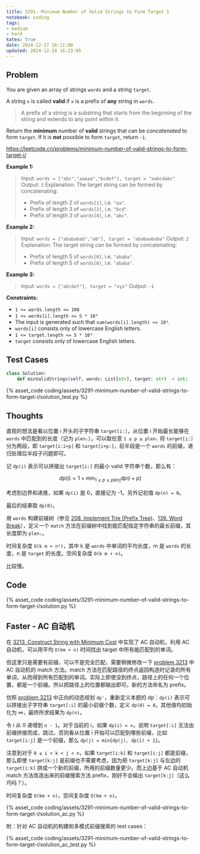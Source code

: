 ```yaml
---
title: 3291. Minimum Number of Valid Strings to Form Target I
notebook: coding
tags:
- medium
- hard
katex: true
date: 2024-12-17 16:11:08
updated: 2024-12-18 16:23:05
---
```

## Problem

You are given an array of strings `words` and a string `target`.

A string `x` is called **valid** if `x` is a prefix of **any** string in `words`.

> A prefix of a string is a substring that starts from the beginning of the string and extends to any point within it.

Return the **minimum** number of **valid** strings that can be _concatenated_ to form `target`. If it is **not** possible to form `target`, return `-1`.

<https://leetcode.cn/problems/minimum-number-of-valid-strings-to-form-target-i/>

**Example 1:**

> Input: `words = ["abc","aaaaa","bcdef"], target = "aabcdabc"`
> Output: `3`
> Explanation:
> The target string can be formed by concatenating:
>
> - Prefix of length 2 of `words[1]`, i.e. `"aa"`.
> - Prefix of length 3 of `words[2]`, i.e. `"bcd"`.
> - Prefix of length 3 of `words[0]`, i.e. `"abc"`.

**Example 2:**

> Input: `words = ["abababab","ab"], target = "ababaababa"`
> Output: `2`
> Explanation:
> The target string can be formed by concatenating:
>
> - Prefix of length 5 of `words[0]`, i.e. `"ababa"`.
> - Prefix of length 5 of `words[0]`, i.e. `"ababa"`.

**Example 3:**

> Input: `words = ["abcdef"], target = "xyz"`
> Output: `-1`

**Constraints:**

- `1 <= words.length <= 100`
- `1 <= words[i].length <= 5 * 10³`
- The input is generated such that `sum(words[i].length) <= 10⁵`.
- `words[i]` consists only of lowercase English letters.
- `1 <= target.length <= 5 * 10³`
- `target` consists only of lowercase English letters.

## Test Cases

``` python
class Solution:
    def minValidStrings(self, words: List[str], target: str) -> int:
```

{% asset_code coding/assets/3291-minimum-number-of-valid-strings-to-form-target-i/solution_test.py %}

## Thoughts

直观的想法是看以位置 i 开头的子字符串 `target[i:]`，从位置 i 开始最长能够在 `words` 中匹配到的长度（记为 `plenᵢ`），可以取任意 `1 ≤ p ≤ plenᵢ` 将 `target[i:]` 分为两段，即 `target[i:i+p]` 和 `target[i+p:]`，前半段是一个 `words` 的前缀，递归处理后半段子问题即可。

记 `dp(i)` 表示可以拼接出 `target[i:]` 的最小 valid 字符串个数，那么有：

$$
dp(i)=1+\min_{1\le p\le plen_i}dp(i+p)
$$

考虑到边界和递推，如果 `dp(i)` 是 0，直接记为 -1。另外记初值 `dp(n) = 0`。

最后的结果取 `dp(0)`。

用 `words` 构建前缀树（参见 [208. Implement Trie (Prefix Tree)](208-implement-trie-prefix-tree)、[139. Word Break](139-word-break#Improve)），定义一个 `match` 方法在前缀树中找到能匹配指定字符串的最长前缀，其长度即为 `plenᵢ`。

时间复杂度 `O(k m + n²)`，其中 k 是 `words` 中单词的平均长度，m 是 `words` 的长度，n 是 `target` 的长度。空间复杂度 `O(k m + n)`。

比较慢。

## Code

{% asset_code coding/assets/3291-minimum-number-of-valid-strings-to-form-target-i/solution.py %}

## Faster - AC 自动机

在 [3213. Construct String with Minimum Cost](3213-construct-string-with-minimum-cost) 中实现了 AC 自动机，利用 AC 自动机，可以用平均 `O(km + n)` 时间找出 target 中所有能匹配到的单词。

但这里只是需要有前缀，可以不是完全匹配，需要稍微修改一下 [problem 3213](3213-construct-string-with-minimum-cost) 中 AC 自动机的 match 方法。match 方法在匹配路径的终点返回构造时记录的所有单词，从而得到所有匹配到的单词。实际上即使没到终点，路径上的任何一个位置，都是一个前缀。所以把路径上的位置都输出即可。新的方法命名为 prefix。

仿照 [problem 3213](3213-construct-string-with-minimum-cost) 中正向的动态规划 `dp'`，重新定义本题的 dp：`dp(i)` 表示可以拼接出子字符串 `target[:i]` 的最小前缀个数，定义 `dp(0) = 0`，其他值均初始化为 ∞，最终所求结果为 `dp(n)`。

令 i 从 0 递增到 `n - 1`。对于当前的 i，如果 `dp(i) = ∞`，说明 `target[:i]` 无法由前缀拼接而成，跳过。否则看从位置 i 开始可以匹配到哪些前缀，比如 `target[i:j]` 是一个前缀，那么 `dp(j) = min{dp(j), dp(i) + 1}`。

注意到对于 `0 ≤ i < k < j < n`，如果 `target[i:k]` 和 `target[i:j]` 都是前缀，那么即使 `target[k:j]` 是前缀也不需要考虑，因为把 `target[k:j]` 与左边的 `target[i:k]` 拼成一个新的前缀，所用的前缀数量更少。而上边基于 AC 自动机 match 方法改造出来的前缀搜索方法 prefix，刚好不会输出 `target[k:j]`（这么巧吗？）。

时间复杂度 `O(km + n)`，空间复杂度 `O(km + n)`。

{% asset_code coding/assets/3291-minimum-number-of-valid-strings-to-form-target-i/solution_ac.py %}

附：针对 AC 自动机的构建和多模式前缀搜索的 test cases：

{% asset_code coding/assets/3291-minimum-number-of-valid-strings-to-form-target-i/solution_ac_test.py %}
